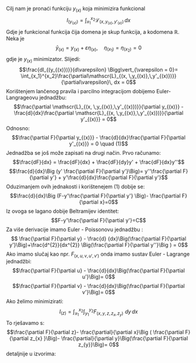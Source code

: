 Cilj nam je pronaći funkciju $y_{(x)}$ koja minimizira funkcional
$$I_{(y_{(x)})} = \int_{x_1}^{x_{2}} \mathscr{L}_{(x, \,y_{(x)},\,y'_{(x)})}\,dx$$
Gdje je funkcional funkcija čija domena je skup funkcija, a kodomena $\mathbb{R}$.
Neka je $${\bar y_{(x)}} = y_{(x)} + \varepsilon \eta_{(x)},\quad \eta_{(x_1)}=\eta_{(x_2)}=0$$
gdje je $y_{(x)}$ minimizator.
Slijedi:
$$\frac{dI_{(y_{(x)})}}{d\varepsilon} \Bigg\vert_{\varepsilon = 0}= \int_{x_1}^{x_2}\frac{\partial\mathscr{L}_{(x, \,y_{(x)},\,y'_{(x)})}}{\partial\varepsilon}\, dx = 0$$
Korištenjem lančenog pravila i parcilno integracijom dobijemo Euler-Langrageovu jednadžbu:
$$\frac{\partial \mathscr{L}_{(x, \,y_{(x)},\,y'_{(x)})}}{\partial y_{(x)}} - \frac{d}{dx}\frac{\partial \mathscr{L}_{(x, \,y_{(x)},\,y'_{(x)})}}{\partial y'_{(x)}} = 0$$
Odnosno:
$$\frac{\partial F}{\partial y_{(x)}} - \frac{d}{dx}\frac{\partial F}{\partial y'_{(x)}} = 0 \quad (1)$$ 
Jednadžba se još može zapisati na drugi način. Prvo računamo:
$$\frac{dF}{dx} = \frac{dF}{dx} + \frac{dF}{dy}y' + \frac{dF}{dx}y''$$
$$\frac{d}{dx}\Big (y' \frac{\partial F}{\partial y'}\Big)= y''\frac{\partial F}{\partial y'} + y'\frac{d}{dx}\frac{\partial F}{\partial y'}$$
Oduzimanjem ovih jednakosti i korištenejem $(1)$ dobije se:
$$\frac{d}{dx}\Big (F-y'\frac{\partial F}{\partial y'} \Big)- \frac{\partial F}{\partial x}=0$$
Iz ovoga se lagano dobije Beltramijev identitet:
$$F-y'\frac{\partial F}{\partial y'}=C$$
Za više derivacije imamo Euler - Poissonovu jednadžbu :
$$
\frac{\partial F}{\partial y} - \frac{d}
{dx}\Big(\frac{\partial F}{\partial y'}\Big)+\frac{d^{2}}{dx^{2}} \Big(\frac{\partial F}{\partial y''}\Big ) = 0$$
Ako imamo slučaj kao npr.  $F_{(x,u,v,u',v')}$ onda imamo sustav Euler - Lagrange jednadžbi:
$$\frac{\partial F}{\partial u} - \frac{d}{dx}\Big(\frac{\partial F}{\partial u'}\Big)= 0$$
$$\frac{\partial F}{\partial v} - \frac{d}{dx}\Big(\frac{\partial F}{\partial v'}\Big)= 0$$
Ako želimo minimizirati:
$$I_{(z)} = \int_{x_1}^{x_2}\int_{y_1}^{y_{2}}F_{(x,y,z,z_x,z_y)}\,\,dy\,dx$$
To rješavamo s:
$$\frac{\partial F}{\partial z}- \frac{\partial}{\partial x}\Big ( \frac{\partial F}{\partial z_{x} }\Big)- \frac{\partial}{\partial y}\Big(\frac{\partial F}{\partial z_{y}}\Big)= 0$$
detaljnije u izvorima:


